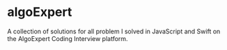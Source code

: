 # algoExpert
A collection of solutions for all problem I solved in JavaScript and Swift on the AlgoExpert Coding Interview platform.
